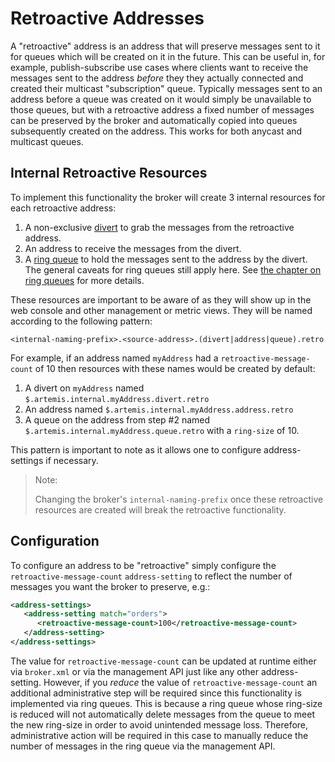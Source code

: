 # Retroactive Addresses

A "retroactive" address is an address that will preserve messages sent to it
for queues which will be created on it in the future. This can be useful in,
for example, publish-subscribe use cases where clients want to receive the
messages sent to the address *before* they they actually connected and created
their multicast "subscription" queue. Typically messages sent to an address
before a queue was created on it would simply be unavailable to those queues,
but with a retroactive address a fixed number of messages can be preserved by
the broker and automatically copied into queues subsequently created on the
address. This works for both anycast and multicast queues.

## Internal Retroactive Resources

To implement this functionality the broker will create 3 internal resources for
each retroactive address:

1. A non-exclusive [divert](#diverts) to grab the messages from the retroactive
   address.
2. An address to receive the messages from the divert.
3. A [ring queue](#ring-queues) to hold the messages sent to the address by the
   divert. The general caveats for ring queues still apply here. See [the
   chapter on ring queues](#ring-queues) for more details.

These resources are important to be aware of as they will show up in the web
console and other management or metric views. They will be named according to
the following pattern:

```
<internal-naming-prefix>.<source-address>.(divert|address|queue).retro
```

For example, if an address named `myAddress` had a `retroactive-message-count`
of 10 then resources with these names would be created by default:

1. A divert on `myAddress` named `$.artemis.internal.myAddress.divert.retro`
2. An address named `$.artemis.internal.myAddress.address.retro`
3. A queue on the address from step #2 named
   `$.artemis.internal.myAddress.queue.retro` with a `ring-size` of 10.

This pattern is important to note as it allows one to configure address-settings
if necessary.

> Note:
>
> Changing the broker's `internal-naming-prefix` once these retroactive
> resources are created will break the retroactive functionality.
>

## Configuration

To configure an address to be "retroactive" simply configure the
`retroactive-message-count` `address-setting` to reflect the number of messages
you want the broker to preserve, e.g.:


```xml
<address-settings>
   <address-setting match="orders">
      <retroactive-message-count>100</retroactive-message-count>
   </address-setting>
</address-settings>
```

The value for `retroactive-message-count` can be updated at runtime either via
`broker.xml` or via the management API just like any other address-setting.
However, if you *reduce* the value of `retroactive-message-count` an additional
administrative step will be required since this functionality is implemented
via ring queues. This is because a ring queue whose ring-size is reduced will
not automatically delete messages from the queue to meet the new ring-size in
order to avoid unintended message loss. Therefore, administrative action will
be required in this case to manually reduce the number of messages in the ring
queue via the management API.